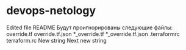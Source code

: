 # devops-netology
Edited file README
Будут проигнорированы следующие файлы:
	override.tf
	override.tf.json
	*_override.tf
	*_override.tf.json
	.terraformrc
	terraform.rc
New string
Next new string